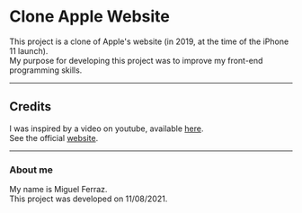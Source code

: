 # Clone Apple Website

This project is a clone of Apple's website (in 2019, at the time of the iPhone 11 launch). <br>
My purpose for developing this project was to improve my front-end programming skills.

---
## Credits
I was inspired by a video on youtube, available [here](https://www.youtube.com/watch?v=DEpF1nNz1l0&t=843s).<br>
See the official [website](https://www.apple.com/).

---
### About me
My name is Miguel Ferraz.<br>
This project was developed on 11/08/2021.
